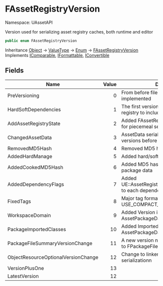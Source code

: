 # FAssetRegistryVersion

Namespace: UAssetAPI

Version used for serializing asset registry caches, both runtime and editor

```csharp
public enum FAssetRegistryVersion
```

Inheritance [Object](https://docs.microsoft.com/en-us/dotnet/api/system.object) → [ValueType](https://docs.microsoft.com/en-us/dotnet/api/system.valuetype) → [Enum](https://docs.microsoft.com/en-us/dotnet/api/system.enum) → [FAssetRegistryVersion](./uassetapi.fassetregistryversion.md)<br>
Implements [IComparable](https://docs.microsoft.com/en-us/dotnet/api/system.icomparable), [IFormattable](https://docs.microsoft.com/en-us/dotnet/api/system.iformattable), [IConvertible](https://docs.microsoft.com/en-us/dotnet/api/system.iconvertible)

## Fields

| Name | Value | Description |
| --- | --: | --- |
| PreVersioning | 0 | From before file versioning was implemented |
| HardSoftDependencies | 1 | The first version of the runtime asset registry to include file versioning. |
| AddAssetRegistryState | 2 | Added FAssetRegistryState and support for piecemeal serialization |
| ChangedAssetData | 3 | AssetData serialization format changed, versions before this are not readable |
| RemovedMD5Hash | 4 | Removed MD5 hash from package data |
| AddedHardManage | 5 | Added hard/soft manage references |
| AddedCookedMD5Hash | 6 | Added MD5 hash of cooked package to package data |
| AddedDependencyFlags | 7 | Added UE::AssetRegistry::EDependencyProperty to each dependency |
| FixedTags | 8 | Major tag format change that replaces USE_COMPACT_ASSET_REGISTRY: |
| WorkspaceDomain | 9 | Added Version information to AssetPackageData |
| PackageImportedClasses | 10 | Added ImportedClasses to AssetPackageData |
| PackageFileSummaryVersionChange | 11 | A new version number of UE5 was added to FPackageFileSummary |
| ObjectResourceOptionalVersionChange | 12 | Change to linker export/import resource serializationn |
| VersionPlusOne | 13 |  |
| LatestVersion | 12 |  |
